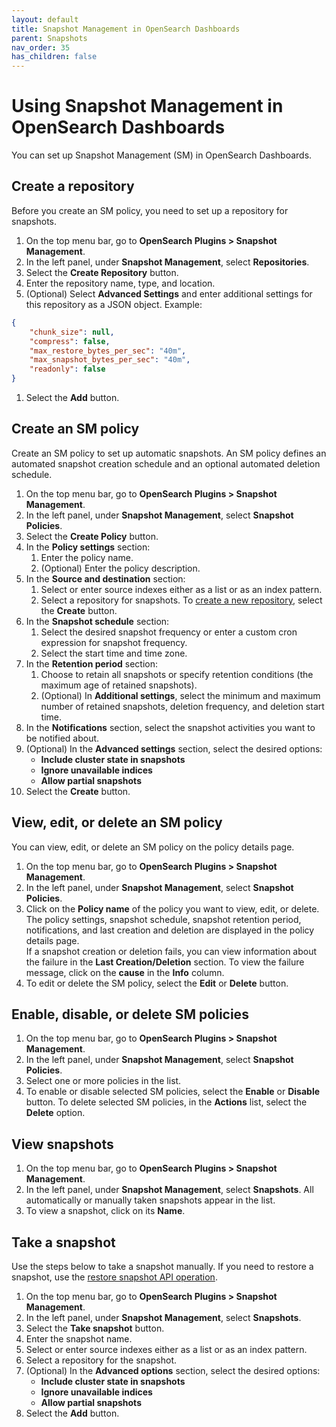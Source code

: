 ```yaml
---
layout: default
title: Snapshot Management in OpenSearch Dashboards
parent: Snapshots
nav_order: 35
has_children: false
---
```


# Using Snapshot Management in OpenSearch Dashboards

You can set up Snapshot Management (SM) in OpenSearch Dashboards.

## Create a repository

Before you create an SM policy, you need to set up a repository for snapshots. 

1. On the top menu bar, go to **OpenSearch Plugins > Snapshot Management**.
1. In the left panel, under **Snapshot Management**, select **Repositories**.
1. Select the **Create Repository** button.
1. Enter the repository name, type, and location. 
1. (Optional) Select **Advanced Settings** and enter additional settings for this repository as a JSON object. Example:
```json
{
    "chunk_size": null,
    "compress": false,
    "max_restore_bytes_per_sec": "40m",
    "max_snapshot_bytes_per_sec": "40m",
    "readonly": false
}
```
1. Select the **Add** button.

## Create an SM policy

Create an SM policy to set up automatic snapshots. An SM policy defines an automated snapshot creation schedule and an optional automated deletion schedule.

1. On the top menu bar, go to **OpenSearch Plugins > Snapshot Management**.
1. In the left panel, under **Snapshot Management**, select **Snapshot Policies**.
1. Select the **Create Policy** button.
1. In the **Policy settings** section:
    1. Enter the policy name.
    1. (Optional) Enter the policy description.
1. In the **Source and destination** section:
    1. Select or enter source indexes either as a list or as an index pattern.
    1. Select a repository for snapshots. To [create a new repository](#create-a-repository), select the **Create** button.
1. In the **Snapshot schedule** section:
    1. Select the desired snapshot frequency or enter a custom cron expression for snapshot frequency.
    1. Select the start time and time zone.
1. In the **Retention period** section:
    1. Choose to retain all snapshots or specify retention conditions (the maximum age of retained snapshots).
    1. (Optional) In **Additional settings**, select the minimum and maximum number of retained snapshots, deletion frequency, and deletion start time.
1. In the **Notifications** section, select the snapshot activities you want to be notified about.
1. (Optional) In the **Advanced settings** section, select the desired options:
    - **Include cluster state in snapshots**
    - **Ignore unavailable indices**
    - **Allow partial snapshots**
1. Select the **Create** button.

## View, edit, or delete an SM policy

You can view, edit, or delete an SM policy on the policy details page.

1. On the top menu bar, go to **OpenSearch Plugins > Snapshot Management**.
1. In the left panel, under **Snapshot Management**, select **Snapshot Policies**.
1. Click on the **Policy name** of the policy you want to view, edit, or delete. <br>
The policy settings, snapshot schedule, snapshot retention period, notifications, and last creation and deletion are displayed in the policy details page. <br> If a snapshot creation or deletion fails, you can view information about the failure in the **Last Creation/Deletion** section. To view the failure message, click on the **cause** in the **Info** column. 
1. To edit or delete the SM policy, select the **Edit** or **Delete** button.

## Enable, disable, or delete SM policies

1. On the top menu bar, go to **OpenSearch Plugins > Snapshot Management**.
1. In the left panel, under **Snapshot Management**, select **Snapshot Policies**.
1. Select one or more policies in the list.
1. To enable or disable selected SM policies, select the **Enable** or **Disable** button. To delete selected SM policies, in the **Actions** list, select the **Delete** option.

## View snapshots

1. On the top menu bar, go to **OpenSearch Plugins > Snapshot Management**.
1. In the left panel, under **Snapshot Management**, select **Snapshots**.
All automatically or manually taken snapshots appear in the list.
1. To view a snapshot, click on its **Name**.

## Take a snapshot

Use the steps below to take a snapshot manually. If you need to restore a snapshot, use the [restore snapshot API operation]({{site.url}}{{site.baseurl}}/opensearch/snapshots/snapshot-restore#restore-snapshots).

1. On the top menu bar, go to **OpenSearch Plugins > Snapshot Management**.
1. In the left panel, under **Snapshot Management**, select **Snapshots**.
1. Select the **Take snapshot** button.
1. Enter the snapshot name.
1. Select or enter source indexes either as a list or as an index pattern.
1. Select a repository for the snapshot.
1. (Optional) In the **Advanced options** section, select the desired options:
    - **Include cluster state in snapshots**
    - **Ignore unavailable indices**
    - **Allow partial snapshots**
1. Select the **Add** button.
